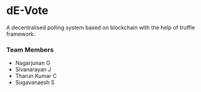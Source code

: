 # dE-Vote 

A decentralised polling system based on blockchain with the help of truffle framework.
<br>
### Team Members
- Nagarjunan G
- Sivanarayan J
- Tharun Kumar C
- Sugavanaesh S
